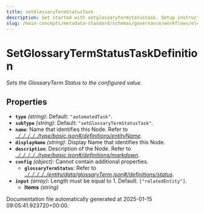 ```yaml
---
title: setGlossaryTermStatusTask
description: Get started with setglossarytermstatustask. Setup instructions, features, and configuration details inside.
slug: /main-concepts/metadata-standard/schemas/governance/workflows/elements/nodes/automatedtask/setglossarytermstatustask
---
```


# SetGlossaryTermStatusTaskDefinition

*Sets the GlossaryTerm Status to the configured value.*

## Properties

- **`type`** *(string)*: Default: `"automatedTask"`.
- **`subType`** *(string)*: Default: `"setGlossaryTermStatusTask"`.
- **`name`**: Name that identifies this Node. Refer to *[../../../../../type/basic.json#/definitions/entityName](#/../../../../type/basic.json#/definitions/entityName)*.
- **`displayName`** *(string)*: Display Name that identifies this Node.
- **`description`**: Description of the Node. Refer to *[../../../../../type/basic.json#/definitions/markdown](#/../../../../type/basic.json#/definitions/markdown)*.
- **`config`** *(object)*: Cannot contain additional properties.
  - **`glossaryTermStatus`**: Refer to *[../../../../../entity/data/glossaryTerm.json#/definitions/status](#/../../../../entity/data/glossaryTerm.json#/definitions/status)*.
- **`input`** *(array)*: Length must be equal to 1. Default: `["relatedEntity"]`.
  - **Items** *(string)*


Documentation file automatically generated at 2025-01-15 09:05:41.923720+00:00.
